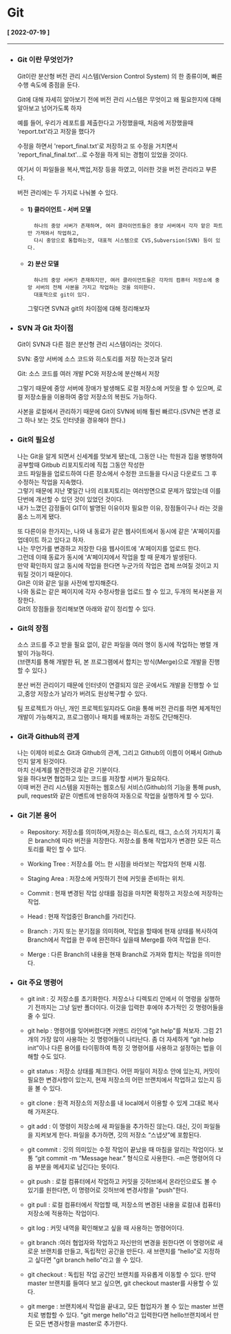 # Git  
  
  #### [ 2022-07-19 ]  
      
-----------------------------------------------------------------------------------------------------------------------------------------------------  
  
 * ### Git 이란 무엇인가?  
    
    Git이란 분산형 버전 관리 시스템(Version Control System) 의 한 종류이며, 빠른 수행 속도에 중점을 둔다.  

    Git에 대해 자세히 알아보기 전에 버전 관리 시스템은 무엇이고 왜 필요한지에 대해 알아보고 넘어가도록 하자  

    예를 들어, 우리가 레포트를 제출한다고 가정했을때, 처음에 저장했을때 'report.txt'라고 저장을 했다가  

    수정을 하면서 'report_final.txt'로 저장하고 또 수정을 거치면서 'report_final_final.txt'...로 수정을 하게 되는 경험이 있었을 것이다.  

    여기서 이 파일들을 복사,백업,저장 등을 하였고, 이러한 것을 버전 관리라고 부른다.  
      
    버전 관리에는 두 가지로 나눠볼 수 있다.

    * #### 1) 클라이언트 - 서버 모델  
  
            하나의 중앙 서버가 존재하며, 여러 클라이언트들은 중앙 서버에서 각자 맡은 파트만 가져와서 작업하고,   
            다시 중앙으로 통합하는것, 대표적 시스템으로 CVS,Subversion(SVN) 등이 있다.  
              
    * #### 2) 분산 모델  
  
            하나의 중앙 서버가 존재하지만, 여러 클라이언트들은 각자의 컴퓨터 저장소에 중앙 서버의 전체 사본을 가지고 작업하는 것을 의미한다.  
            대표적으로 git이 있다.   
            
      그렇다면 SVN과 git의 차이점에 대해 정리해보자
  
 * ### SVN 과 Git 차이점  
   
    Git이 SVN과 다른 점은 분산형 관리 시스템이라는 것이다.

    SVN: 중앙 서버에 소스 코드와 히스토리를 저장 하는것과 달리  
      
    Git: 소스 코드를 여러 개발 PC와 저장소에 분산해서 저장  
        
    그렇기 때문에 중앙 서버에 장애가 발생해도 로컬 저장소에 커밋을 할 수 있으며, 로컬 저장소들을 이용하여 중앙 저장소의 복원도 가능하다.  

    사본을 로컬에서 관리하기 때문에 Git이 SVN에 비해 훨씬 빠르다.(SVN은 변경 로그 하나 보는 것도 인터넷을 경유해야 한다.)  
      
 * ### Git의 필요성  
   
    나는 Git을 알게 되면서 신세계를 맛보게 됐는데, 그동안 나는 학원과 집을 병행하여 공부할때 Gitbub 리포지토리에 직접 그동안 작성한  
    코드 파일들을 업로드하여 다른 장소에서 수정한 코드들을 다시금 다운로드 그 후 수정하는 작업을 지속했다.  
    그렇기 때문에 지난 몇일간 나의 리포지토리는 여러방면으로 문제가 많았는데 이를 단번에 개선할 수 있던 것이 있었던 것이다.  
    내가 느꼈던 감정들이 GIT이 발명된 이유이자 필요한 이유, 장점들이구나 라는 것을 몸소 느끼게 됐다.  
       
    또 다른이유 한가지는, 나와 내 동료가 같은 웹사이트에서 동시에 같은 'A'페이지를 업데이트 하고 있다고 하자.    
    나는 무언가를 변경하고 저장한 다음 웹사이트에 'A'페이지를 업로드 한다.    
    그런데 이때 동료가 동시에 'A'페이지에서 작업을 할 때 문제가 발생된다.    
    만약 확인하지 않고 동시에 작업을 한다면 누군가의 작업은 겹체 쓰여질 것이고 지워질 것이기 때문이다.    
    Git은 이와 같은 일을 사전에 방지해준다.    
    나와 동료는 같은 페이지에 각자 수정사항을 업로드 할 수 있고, 두개의 복사본을 저장한다.    
    Git의 장점들을 정리해보면 아래와 같이 정리할 수 있다.    
     
 * ### Git의 장점  
   
   소스 코드를 주고 받을 필요 없이, 같은 파일을 여러 명이 동시에 작업하는 병렬 개발이 가능하다.  
   (브랜치를 통해 개발한 뒤, 본 프로그램에서 합치는 방식(Merge)으로 개발을 진행할 수 있다.)  

   분산 버전 관리이기 때문에 인터넷이 연결되지 않은 곳에서도 개발을 진행할 수 있고,중앙 저장소가 날라가 버려도 원상복구할 수 있다.  

   팀 프로젝트가 아닌, 개인 프로젝트일지라도 Git을 통해 버전 관리를 하면 체계적인 개발이 가능해지고, 프로그램이나 패치를 배포하는 과정도 간단해진다.  
     
 * ### Git과 Github의 관계  
   
   나는 이제야 비로소 Git과 Github의 관계, 그리고 Github의 이름이 어째서 Github인지 알게 된것이다.  
   마치 신세계를 발견한것과 같은 기분이다.  
   일을 하다보면 협업하고 있는 코드를 저장할 서버가 필요하다.  
   이때 버전 관리 시스템을 지원하는 웹호스팅 서비스(Github)의 기능을 통해 push, pull, request와 같은 이벤트에 반응하여 자동으로 작업을 실행하게 할 수 있다.  
     
 * ### Git 기본 용어  
   
   * Repository: 저장소를 의미하며,저장소는 히스토리, 태그, 소스의 가지치기 혹은 branch에 따라 버전을 저장한다. 저장소를 통해 작업자가 변경한 모든 히스토리를 확인 할 수 있다.
    
   * Working Tree : 저장소를 어느 한 시점을 바라보는 작업자의 현재 시점.

   * Staging Area : 저장소에 커밋하기 전에 커밋을 준비하는 위치.

   * Commit : 현재 변경된 작업 상태를 점검을 마치면 확정하고 저장소에 저장하는 작업.

   * Head : 현재 작업중인 Branch를 가리킨다.

   * Branch : 가지 또는 분기점을 의미하며, 작업을 할때에 현재 상태를 복사하여 Branch에서 작업을 한 후에 완전하다 싶을때 Merge를 하여 작업을 한다.

   * Merge : 다른 Branch의 내용을 현재 Branch로 가져와 합치는 작업을 의미한다.
      
 * ### Git 주요 명령어  

   * git init : 깃 저장소를 초기화한다. 저장소나 디렉토리 안에서 이 명령을 실행하기 전까지는 그냥 일반 폴더이다. 이것을 입력한 후에야 추가적인 깃 명령어들을 줄 수 있다.

   * git help : 명령어를 잊어버렸다면 커맨드 라인에 "git help"를 쳐보자. 그럼 21개의 가장 많이 사용하는 깃 명령어들이 나타난다. 
        좀 더 자세하게 “git help init”이나 다른 용어를 타이핑하여 특정 깃 명령어를 사용하고 설정하는 법을 이해할 수도 있다.

   * git status : 저장소 상태를 체크한다. 어떤 파일이 저장소 안에 있는지, 커밋이 필요한 변경사항이 있는지, 현재 저장소의 어떤 브랜치에서 작업하고 있는지 등을 볼 수 있다.

   * git clone : 원격 저장소의 저장소를 내 local에서 이용할 수 있게 그대로 복사해 가져온다.

   * git add : 이 명령이 저장소에 새 파일들을 추가하진 않는다. 대신, 깃이 파일들을 지켜보게 한다. 파일을 추가하면, 깃의 저장소 “스냅샷”에 포함된다.

   * git commit : 깃의 의미있는 수정 작업이 끝났을 때 마침을 알리는 작업이다. 보통 “git commit -m “Message hear.” 형식으로 사용한다. 
        -m은 명령어의 다음 부분을 메세지로 남긴다는 뜻이다.

   * git push : 로컬 컴퓨터에서 작업하고 커밋을 깃허브에서 온라인으로도 볼 수 있기를 원한다면, 이 명령어로 깃허브에 변경사항을 "push"한다.

   * git pull : 로컬 컴퓨터에서 작업할 때, 저장소의 변경된 내용을 로컬(내 컴퓨터) 저장소에 적용하는 작업이다.

   * git log : 커밋 내역을 확인해보고 싶을 때 사용하는 명령어이다.

   * git branch :여러 협업자와 작업하고 자신만의 변경을 원한다면 이 명령어로 새로운 브랜치를 만들고, 
        독립적인 공간을 만든다. 새 브랜치를 “hello”로 지정하고 싶다면 "git branch hello"라고 쓸 수 있다.

   * git checkout : 독립된 작업 공간인 브랜치를 자유롭게 이동할 수 있다. 만약 master 브랜치를 들여다 보고 싶으면, git checkout master를 사용할 수 있다.

   * git merge : 브랜치에서 작업을 끝내고, 모든 협업자가 볼 수 있는 master 브랜치로 병합할 수 있다. 
        "git merge hello"라고 입력한다면 hello브랜치에서 만든 모든 변경사항을 master로 추가한다.
      
      
